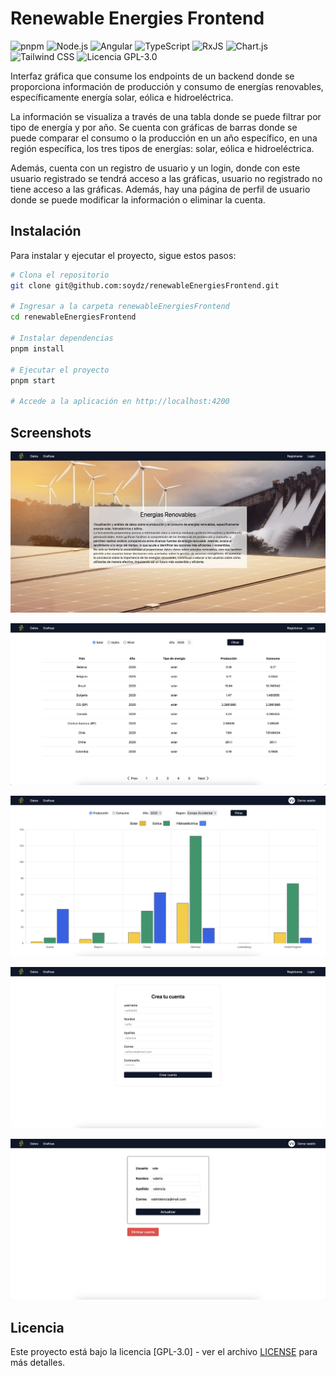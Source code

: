 # Renewable Energies Frontend
![pnpm](https://img.shields.io/badge/pnpm-5961F9?logo=pnpm&logoColor=white)
![Node.js](https://img.shields.io/badge/Node.js-339933?logo=node.js&logoColor=white)
![Angular](https://img.shields.io/badge/Angular-DD0031?logo=angular&logoColor=white)
![TypeScript](https://img.shields.io/badge/TypeScript-3178C6?logo=typescript&logoColor=white)
![RxJS](https://img.shields.io/badge/RxJS-000000?logo=reactivex&logoColor=00A9E0)
![Chart.js](https://img.shields.io/badge/Chart.js-FF6384?logo=chart.js&logoColor=white)
![Tailwind CSS](https://img.shields.io/badge/Tailwind%20CSS-38BDF8?logo=tailwindcss&logoColor=white)
![Licencia GPL-3.0](https://img.shields.io/badge/licencia-GPL%20v3-blue)


Interfaz gráfica que consume los endpoints de un backend donde se proporciona información de producción y consumo de energías renovables, específicamente energía solar, eólica e hidroeléctrica.

La información se visualiza a través de una tabla donde se puede filtrar por tipo de energía y por año.
Se cuenta con gráficas de barras donde se puede comparar el consumo o la producción en un año específico, en una región específica, los tres tipos de energías: solar, eólica e hidroeléctrica.

Además, cuenta con un registro de usuario y un login, donde con este usuario registrado se tendrá acceso a las gráficas, usuario no registrado no tiene acceso a las gráficas. Además, hay una página de perfil de usuario donde se puede modificar la información o eliminar la cuenta.


## Instalación
Para instalar y ejecutar el proyecto, sigue estos pasos:
```bash
# Clona el repositorio
git clone git@github.com:soydz/renewableEnergiesFrontend.git

# Ingresar a la carpeta renewableEnergiesFrontend
cd renewableEnergiesFrontend

# Instalar dependencias
pnpm install

# Ejecutar el proyecto
pnpm start

# Accede a la aplicación en http://localhost:4200
```
## Screenshots

![Captura](public/images/screenshot/image1.png)

![Captura](public/images/screenshot/image2.png)

![Captura](public/images/screenshot/image3.png)

![Captura](public/images/screenshot/image4.png)

![Captura](public/images/screenshot/image5.png)

## Licencia

Este proyecto está bajo la licencia [GPL-3.0] - ver el archivo [LICENSE](./LICENSE) para más detalles.

